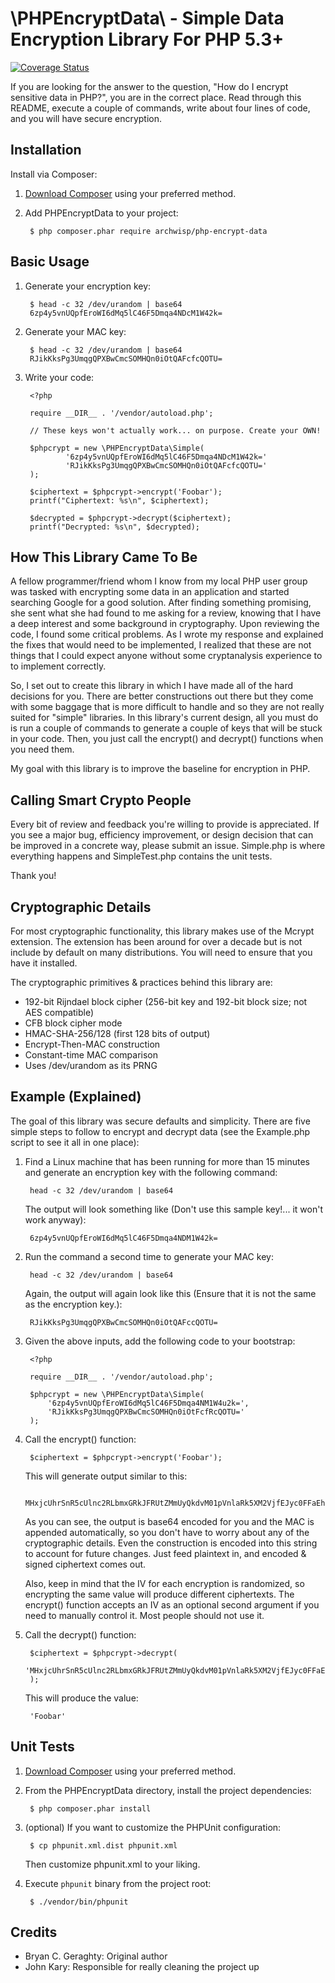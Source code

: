 # \PHPEncryptData\ - Simple Data Encryption Library For PHP 5.3+

[![Coverage Status](https://img.shields.io/coveralls/archwisp/PHPEncryptData.svg)](https://coveralls.io/r/archwisp/PHPEncryptData)

If you are looking for the answer to the question, "How do I encrypt
sensitive data in PHP?", you are in the correct place. Read through
this README, execute a couple of commands, write about four lines of
code, and you will have secure encryption.

## Installation

Install via Composer:

1. [Download Composer](http://getcomposer.org/download/) using your preferred method.
2. Add PHPEncryptData to your project:

        $ php composer.phar require archwisp/php-encrypt-data

## Basic Usage

1. Generate your encryption key:

        $ head -c 32 /dev/urandom | base64
        6zp4y5vnUQpfEroWI6dMq5lC46F5Dmqa4NDcM1W42k=

2. Generate your MAC key:

        $ head -c 32 /dev/urandom | base64
        RJikKksPg3UmqgQPXBwCmcSOMHQn0iOtQAFcfcQOTU=

3. Write your code:

        <?php

        require __DIR__ . '/vendor/autoload.php';

        // These keys won't actually work... on purpose. Create your OWN!
        
        $phpcrypt = new \PHPEncryptData\Simple(
                '6zp4y5vnUQpfEroWI6dMq5lC46F5Dmqa4NDcM1W42k='
                'RJikKksPg3UmqgQPXBwCmcSOMHQn0iOtQAFcfcQOTU='
        );

        $ciphertext = $phpcrypt->encrypt('Foobar');
        printf("Ciphertext: %s\n", $ciphertext);

        $decrypted = $phpcrypt->decrypt($ciphertext);
        printf("Decrypted: %s\n", $decrypted);

## How This Library Came To Be

A fellow programmer/friend whom I know from my local PHP user group was
tasked with encrypting some data in an application and started searching
Google for a good solution. After finding something promising, she sent
what she had found to me asking for a review, knowing that I have a deep
interest and some background in cryptography. Upon reviewing the code, I
found some critical problems. As I wrote my response and explained the
fixes that would need to be implemented, I realized that these are not
things that I could expect anyone without some cryptanalysis experience to
to implement correctly.

So, I set out to create this library in which I have made all of the hard
decisions for you. There are better constructions out there but they come
with some baggage that is more difficult to handle and so they are not
really suited for "simple" libraries. In this library's current design,
all you must do is run a couple of commands to generate a couple of keys
that will be stuck in your code. Then, you just call the encrypt() and
decrypt() functions when you need them.

My goal with this library is to improve the baseline for encryption in PHP.

## Calling Smart Crypto People

Every bit of review and feedback you're willing to provide is appreciated.
If you see a major bug, efficiency improvement, or design decision that can 
be improved in a concrete way, please submit an issue. Simple.php is where
everything happens and SimpleTest.php contains the unit tests.

Thank you!

## Cryptographic Details

For most cryptographic functionality, this library makes use of the Mcrypt
extension. The extension has been around for over a decade but is not
include by default on many distributions. You will need to ensure that you
have it installed.

The cryptographic primitives & practices behind this library are:

* 192-bit Rijndael block cipher (256-bit key and 192-bit block size; not AES compatible)
* CFB block cipher mode
* HMAC-SHA-256/128 (first 128 bits of output)
* Encrypt-Then-MAC construction
* Constant-time MAC comparison
* Uses /dev/urandom as its PRNG

## Example (Explained)

The goal of this library was secure defaults and simplicity. There are
five simple steps to follow to encrypt and decrypt data (see the
Example.php script to see it all in one place):

1. Find a Linux machine that has been running for more than 15 minutes and
generate an encryption key with the following command:

        head -c 32 /dev/urandom | base64

    The output will look something like (Don't use this sample key!... it won't work anyway):
        
        6zp4y5vnUQpfEroWI6dMq5lC46F5Dmqa4NDM1W42k=

2. Run the command a second time to generate your MAC key:

        head -c 32 /dev/urandom | base64

    Again, the output will again look like this (Ensure that it is not the same as the encryption key.):

        RJikKksPg3UmqgQPXBwCmcSOMHQn0iOtQAFccQOTU=

3. Given the above inputs, add the following code to your bootstrap:

        <?php

        require __DIR__ . '/vendor/autoload.php';

        $phpcrypt = new \PHPEncryptData\Simple(
            '6zp4y5vnUQpfEroWI6dMq5lC46F5Dmqa4NM1W4u2k=',
            'RJikKksPg3UmqgQPXBwCmcSOMHQn0iOtFcfRcQOTU='
        );

4. Call the encrypt() function:

        $ciphertext = $phpcrypt->encrypt('Foobar');

    This will generate output similar to this:  

        MHxjcUhrSnR5cUlnc2RLbmxGRkJFRUtZMmUyQkdvM01pVnlaRk5XM2VjfEJyc0FFaEhUZGs1T3A4VElFUFJLUXc9PQ==

    As you can see, the output is base64 encoded for you and the MAC is
    appended automatically, so you don't have to worry about any of the
    cryptographic details. Even the construction is encoded into this 
    string to account for future changes. Just feed plaintext in, and 
    encoded & signed ciphertext comes out.

    Also, keep in mind that the IV for each encryption is randomized, so
    encrypting the same value will produce different ciphertexts. The
    encrypt() function accepts an IV as an optional second argument if you
    need to manually control it. Most people should not use it.

5. Call the decrypt() function:

        $ciphertext = $phpcrypt->decrypt(
            'MHxjcUhrSnR5cUlnc2RLbmxGRkJFRUtZMmUyQkdvM01pVnlaRk5XM2VjfEJyc0FFaEhUZGs1T3A4VElFUFJLUXc9PQ=='
        );

    This will produce the value:

        'Foobar'

## Unit Tests

1. [Download Composer](http://getcomposer.org/download/) using your preferred method.

2. From the PHPEncryptData directory, install the project dependencies:

        $ php composer.phar install

3. (optional) If you want to customize the PHPUnit configuration:

        $ cp phpunit.xml.dist phpunit.xml

    Then customize phpunit.xml to your liking.

4. Execute `phpunit` binary from the project root:

        $ ./vendor/bin/phpunit

## Credits

* Bryan C. Geraghty: Original author
* John Kary: Responsible for really cleaning the project up
